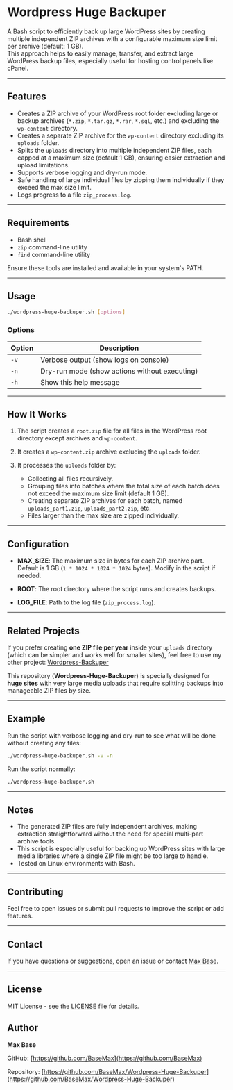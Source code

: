 # Wordpress Huge Backuper

A Bash script to efficiently back up large WordPress sites by creating multiple independent ZIP archives with a configurable maximum size limit per archive (default: 1 GB).  
This approach helps to easily manage, transfer, and extract large WordPress backup files, especially useful for hosting control panels like cPanel.

---

## Features

- Creates a ZIP archive of your WordPress root folder excluding large or backup archives (`*.zip`, `*.tar.gz`, `*.rar`, `*.sql`, etc.) and excluding the `wp-content` directory.
- Creates a separate ZIP archive for the `wp-content` directory excluding its `uploads` folder.
- Splits the `uploads` directory into multiple independent ZIP files, each capped at a maximum size (default 1 GB), ensuring easier extraction and upload limitations.
- Supports verbose logging and dry-run mode.
- Safe handling of large individual files by zipping them individually if they exceed the max size limit.
- Logs progress to a file `zip_process.log`.

---

## Requirements

- Bash shell
- `zip` command-line utility
- `find` command-line utility

Ensure these tools are installed and available in your system's PATH.

---

## Usage

```bash
./wordpress-huge-backuper.sh [options]
````

### Options

| Option | Description                                   |
| ------ | --------------------------------------------- |
| `-v`   | Verbose output (show logs on console)         |
| `-n`   | Dry-run mode (show actions without executing) |
| `-h`   | Show this help message                        |

---

## How It Works

1. The script creates a `root.zip` file for all files in the WordPress root directory except archives and `wp-content`.
2. It creates a `wp-content.zip` archive excluding the `uploads` folder.
3. It processes the `uploads` folder by:

   * Collecting all files recursively.
   * Grouping files into batches where the total size of each batch does not exceed the maximum size limit (default 1 GB).
   * Creating separate ZIP archives for each batch, named `uploads_part1.zip`, `uploads_part2.zip`, etc.
   * Files larger than the max size are zipped individually.

---

## Configuration

* **MAX\_SIZE**: The maximum size in bytes for each ZIP archive part.
  Default is 1 GB (`1 * 1024 * 1024 * 1024` bytes). Modify in the script if needed.

* **ROOT**: The root directory where the script runs and creates backups.

* **LOG\_FILE**: Path to the log file (`zip_process.log`).

---

## Related Projects

If you prefer creating **one ZIP file per year** inside your `uploads` directory (which can be simpler and works well for smaller sites), feel free to use my other project:
[Wordpress-Backuper](https://github.com/BaseMax/wordpress-backuper)

This repository (**Wordpress-Huge-Backuper**) is specially designed for **huge sites** with very large media uploads that require splitting backups into manageable ZIP files by size.

---

## Example

Run the script with verbose logging and dry-run to see what will be done without creating any files:

```bash
./wordpress-huge-backuper.sh -v -n
```

Run the script normally:

```bash
./wordpress-huge-backuper.sh
```

---

## Notes

* The generated ZIP files are fully independent archives, making extraction straightforward without the need for special multi-part archive tools.
* This script is especially useful for backing up WordPress sites with large media libraries where a single ZIP file might be too large to handle.
* Tested on Linux environments with Bash.

---

## Contributing

Feel free to open issues or submit pull requests to improve the script or add features.

---

## Contact

If you have questions or suggestions, open an issue or contact [Max Base](https://github.com/BaseMax).

---

## License

MIT License - see the [LICENSE](LICENSE) file for details.

## Author

**Max Base**  

GitHub: [https://github.com/BaseMax](https://github.com/BaseMax)  

Repository: [https://github.com/BaseMax/Wordpress-Huge-Backuper](https://github.com/BaseMax/Wordpress-Huge-Backuper)

